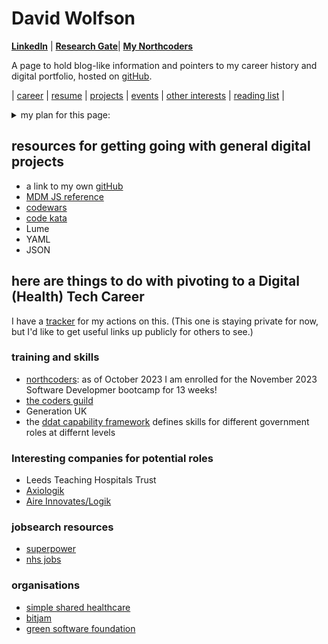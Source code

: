 # David Wolfson
**[LinkedIn](https://www.linkedin.com/in/david-wolfson-6149a38/ "LinkedIn")** |
**[Research Gate](https://www.researchgate.net/profile/David-Wolfson-8)**| **[My Northcoders](https://account.northcoders.com/)**

A page to hold blog-like information and pointers to my career history and digital portfolio, hosted on [gitHub](https://github.com/WolfieKnee/).

| [career](medicalDevices.md) | [resume](resume.md) | [projects](projects.md) | [events](events.md) | [other interests](otherInterests.md) | [reading list](readingList.md) |

<details>
<summary> my plan for this page:</summary>
a lot of this is inspired by [open innovations](https://open-innovations.org/)...

  - When it is a bit more ready I should redirect my [personal url: davidwolfson.co.uk](davidwolfson.co.uk) to this, but for now it can stay pointing to [my LinkedIn profile](https://www.linkedin.com/in/david-wolfson-6149a38/)
  - add some style and structure, possibly through Lume. [Andy Bell's site](https://andy-bell.co.uk/) might be a good inspiration for this.

This [markdown guide]([https://github.com/adam-p/markdown-here/wiki/Markdown-Cheatsheet#html](https://docs.github.com/en/get-started/writing-on-github/getting-started-with-writing-and-formatting-on-github/basic-writing-and-formatting-syntax)) is helpful.
</details>

## resources for getting going with general digital projects
 * a link to my own [gitHub](https://github.com/WolfieKnee/)
 * [MDM JS reference](https://developer.mozilla.org/en-US/docs/Web/JavaScript)
 * [codewars](https://www.codewars.com/)
 * [code kata](http://codekata.com/)
 * Lume
 * YAML
 * JSON 

## here are things to do with pivoting to a Digital (Health) Tech Career
I have a [tracker](https://docs.google.com/spreadsheets/d/1gVUXxEQxiFwOGSN3j87z4kNrJ43kaHIns3qNJZ93_lk/edit?usp=sharing) for my actions on this. (This one is staying private for now, but I'd like to get useful links up publicly for others to see.) 
### training and skills
 * [northcoders](https://northcoders.com/our-courses/coding-bootcamp): as of October 2023 I am enrolled for the November 2023 Software Developmer bootcamp for 13 weeks!
 * [the coders guild](https://thecodersguild.org.uk/course-directory/#courses)
 * Generation UK
 * the [ddat capability framework](https://ddat-capability-framework.service.gov.uk/) defines skills for different government roles at differnt levels
### Interesting companies for potential roles
 * Leeds Teaching Hospitals Trust
 * [Axiologik](https://axiologik.com/work-with-us)
 * [Aire Innovates/Logik ](https://www.airelogic.com/careers#vacancies)
### jobsearch resources
* [superpower](https://superpower.tech/)
* [nhs jobs](https://beta.jobs.nhs.uk/candidate/)

### organisations
 * [simple shared healthcare](https://www.simple.uk.net/)
 * [bitjam](https://bitjam.org.uk/)
 * [green software foundation](https://greensoftware.foundation/)

